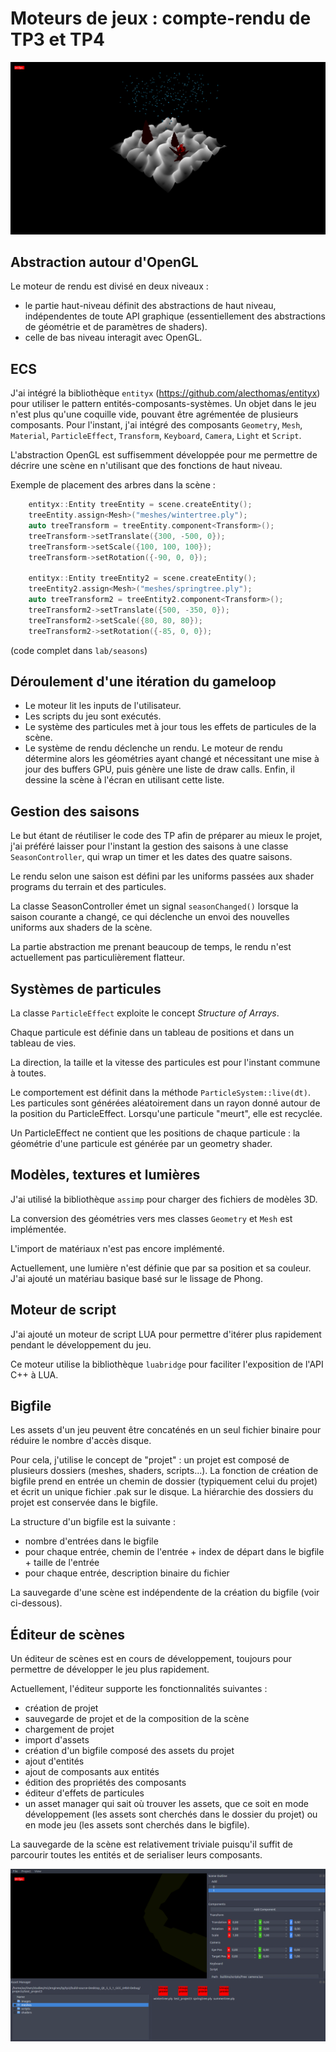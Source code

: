 Moteurs de jeux : compte-rendu de TP3 et TP4
============================================

![Seasons](res/seasons.png)


Abstraction autour d'OpenGL
---------------------------

Le moteur de rendu est divisé en deux niveaux :
- le partie haut-niveau définit des abstractions de haut niveau, indépendentes
de toute API graphique (essentiellement des abstractions de géométrie et de 
paramètres de shaders).
- celle de bas niveau interagit avec OpenGL.


ECS
---

J'ai intégré la bibliothèque `entityx` (https://github.com/alecthomas/entityx)
pour utiliser le pattern entités-composants-systèmes. Un objet dans le jeu 
n'est plus qu'une coquille vide, pouvant être agrémentée de plusieurs
composants. Pour l'instant, j'ai intégré des composants `Geometry`, `Mesh`,
`Material`, `ParticleEffect`, `Transform`, `Keyboard`, `Camera`, `Light` 
et `Script`.

L'abstraction OpenGL est suffisemment développée pour me 
permettre de décrire une scène en n'utilisant que des fonctions de haut niveau.

Exemple de placement des arbres dans la scène :
```cpp
    entityx::Entity treeEntity = scene.createEntity();
    treeEntity.assign<Mesh>("meshes/wintertree.ply");
    auto treeTransform = treeEntity.component<Transform>();
    treeTransform->setTranslate({300, -500, 0});
    treeTransform->setScale({100, 100, 100});
    treeTransform->setRotation({-90, 0, 0});

    entityx::Entity treeEntity2 = scene.createEntity();
    treeEntity2.assign<Mesh>("meshes/springtree.ply");
    auto treeTransform2 = treeEntity2.component<Transform>();
    treeTransform2->setTranslate({500, -350, 0});
    treeTransform2->setScale({80, 80, 80});
    treeTransform2->setRotation({-85, 0, 0});
```

(code complet dans `lab/seasons`)


Déroulement d'une itération du gameloop
---------------------------------------

- Le moteur lit les inputs de l'utilisateur.
- Les scripts du jeu sont exécutés.
- Le système des particules met à jour tous les effets de particules de la
scène.
- Le système de rendu déclenche un rendu. Le moteur de rendu détermine alors
les géométries ayant changé et nécessitant une mise à jour des buffers GPU, 
puis génère une liste de draw calls. Enfin, il dessine la scène à l'écran en 
utilisant cette liste.



Gestion des saisons
-------------------

Le but étant de réutiliser le code des TP afin de préparer au mieux le projet, 
j'ai préféré laisser pour l'instant la gestion des saisons à une classe
`SeasonController`, qui wrap un timer et les dates des quatre saisons. 

Le rendu selon une saison est défini par les uniforms passées aux shader
programs du terrain et des particules.

La classe SeasonController émet un signal `seasonChanged()` lorsque la saison courante a changé, ce qui déclenche un envoi des nouvelles uniforms aux shaders 
de la scène.

La partie abstraction me prenant beaucoup de temps, le rendu n'est actuellement 
pas particulièrement flatteur.


Systèmes de particules
----------------------

La classe `ParticleEffect` exploite le concept *Structure of Arrays*.

Chaque particule est définie dans un tableau de positions et dans un tableau de
vies.

La direction, la taille et la vitesse des particules est pour l'instant commune 
à toutes.

Le comportement est définit dans la méthode `ParticleSystem::live(dt)`. Les particules sont générées aléatoirement dans un rayon donné autour de la 
position du ParticleEffect. Lorsqu'une particule "meurt", elle est recyclée.

Un ParticleEffect ne contient que les positions de chaque particule : la 
géométrie d'une particule est générée par un geometry shader.


Modèles, textures et lumières
-----------------------------

J'ai utilisé la bibliothèque `assimp` pour charger des fichiers de modèles 3D.

La conversion des géométries vers mes classes `Geometry` et `Mesh` est 
implémentée.

L'import de matériaux n'est pas encore implémenté.

Actuellement, une lumière n'est définie que par sa position et sa couleur.
J'ai ajouté un matériau basique basé sur le lissage de Phong.


Moteur de script
----------------

J'ai ajouté un moteur de script LUA pour permettre d'itérer plus rapidement
pendant le développement du jeu.

Ce moteur utilise la bibliothèque `luabridge` pour faciliter l'exposition de
l'API C++ à LUA.


Bigfile
-------

Les assets d'un jeu peuvent être concaténés en un seul fichier binaire pour
réduire le nombre d'accès disque.

Pour cela, j'utilise le concept de "projet" : un projet est composé de
plusieurs dossiers (meshes, shaders, scripts...). La fonction de création de
bigfile prend en entrée un chemin de dossier (typiquement celui du projet) et
écrit un unique fichier .pak sur le disque. La hiérarchie des dossiers du projet
est conservée dans le bigfile.

La structure d'un bigfile est la suivante :
- nombre d'entrées dans le bigfile
- pour chaque entrée, 
    chemin de l'entrée + index de départ dans le bigfile + taille de l'entrée
- pour chaque entrée, 
    description binaire du fichier


La sauvegarde d'une scène est indépendente de la création du bigfile (voir 
ci-dessous).


Éditeur de scènes
-----------------

Un éditeur de scènes est en cours de développement, toujours pour permettre de
développer le jeu plus rapidement.

Actuellement, l'éditeur supporte les fonctionnalités suivantes :
- création de projet
- sauvegarde de projet et de la composition de la scène
- chargement de projet
- import d'assets
- création d'un bigfile composé des assets du projet
- ajout d'entités
- ajout de composants aux entités
- édition des propriétés des composants
- éditeur d'effets de particules
- un asset manager qui sait où trouver les assets, que ce soit en mode 
développement (les assets sont cherchés dans le dossier du projet) ou en mode 
jeu (les assets sont cherchés dans le bigfile).

La sauvegarde de la scène est relativement triviale puisqu'il suffit de
parcourir toutes les entités et de serialiser leurs composants.

![Editor](res/editor_preview.png)
